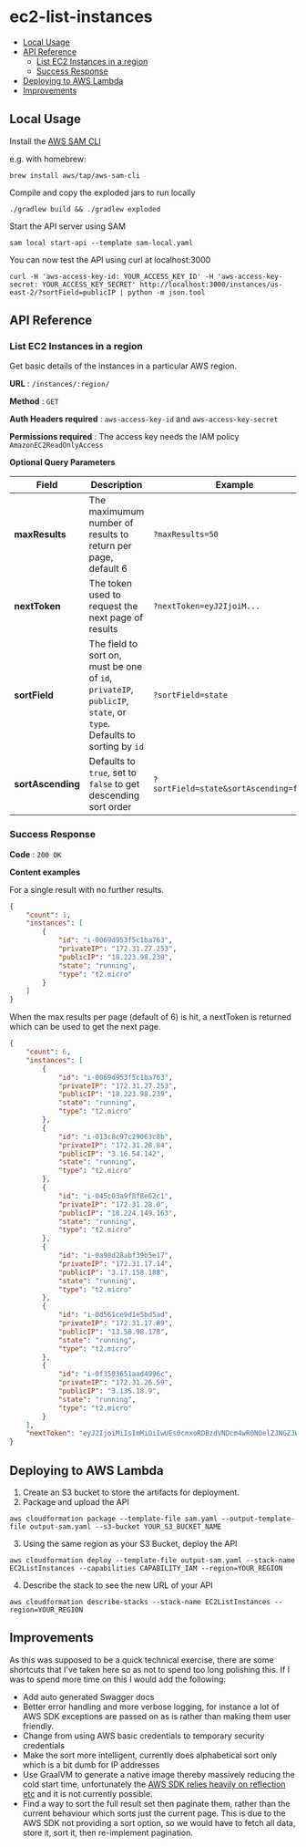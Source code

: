 # ec2-list-instances

- [Local Usage](#local-usage)
- [API Reference](#api-reference)
  - [List EC2 Instances in a region](#list-ec2-instances-in-a-region)
  - [Success Response](#success-response)
- [Deploying to AWS Lambda](#deploying-to-aws-lambda)
- [Improvements](#improvements)

## Local Usage

Install the [AWS SAM CLI](https://docs.aws.amazon.com/serverless-application-model/latest/developerguide/serverless-sam-cli-install.html)

e.g. with homebrew:
```
brew install aws/tap/aws-sam-cli
```
Compile and copy the exploded jars to run locally
```
./gradlew build && ./gradlew exploded
```
Start the API server using SAM
```
sam local start-api --template sam-local.yaml
```

You can now test the API using curl at localhost:3000
```
curl -H 'aws-access-key-id: YOUR_ACCESS_KEY_ID' -H 'aws-access-key-secret: YOUR_ACCESS_KEY_SECRET' http://localhost:3000/instances/us-east-2/?sortField=publicIP | python -m json.tool
```

## API Reference

### List EC2 Instances in a region

Get basic details of the instances in a particular AWS region.

**URL** : `/instances/:region/`

**Method** : `GET`

**Auth Headers required** : `aws-access-key-id` and `aws-access-key-secret`

**Permissions required** : The access key needs the IAM policy `AmazonEC2ReadOnlyAccess`

**Optional Query Parameters**

|Field|Description|Example|
|---|---|---|
|**maxResults**|The maximumum number of results to return per page, default 6|`?maxResults=50`|
|**nextToken** | The token used to request the next page of results| `?nextToken=eyJ2IjoiM...`
|**sortField**|The field to sort on, must be one of `id`, `privateIP`, `publicIP`, `state`, or `type`. Defaults to sorting by `id`|`?sortField=state`
|**sortAscending**| Defaults to `true`, set to `false` to get descending sort order|`?sortField=state&sortAscending=false`


### Success Response

**Code** : `200 OK`

**Content examples**

For a single result with no further results.

```json
{
    "count": 1,
    "instances": [
        {
            "id": "i-0069d953f5c1ba763",
            "privateIP": "172.31.27.253",
            "publicIP": "18.223.98.239",
            "state": "running",
            "type": "t2.micro"
        }
    ]
}
```

When the max results per page (default of 6) is hit, a nextToken is returned which can be used to get the next page.

```json
{
    "count": 6,
    "instances": [
        {
            "id": "i-0069d953f5c1ba763",
            "privateIP": "172.31.27.253",
            "publicIP": "18.223.98.239",
            "state": "running",
            "type": "t2.micro"
        },
        {
            "id": "i-013c8c97c29063c8b",
            "privateIP": "172.31.28.84",
            "publicIP": "3.16.54.142",
            "state": "running",
            "type": "t2.micro"
        },
        {
            "id": "i-045c03a9f8f8e62c1",
            "privateIP": "172.31.28.0",
            "publicIP": "18.224.149.163",
            "state": "running",
            "type": "t2.micro"
        },
        {
            "id": "i-0a98d28abf39b5e17",
            "privateIP": "172.31.17.14",
            "publicIP": "3.17.158.188",
            "state": "running",
            "type": "t2.micro"
        },
        {
            "id": "i-0d561ce9d1e5bd5ad",
            "privateIP": "172.31.17.89",
            "publicIP": "13.58.98.178",
            "state": "running",
            "type": "t2.micro"
        },
        {
            "id": "i-0f3503651aad4996c",
            "privateIP": "172.31.26.59",
            "publicIP": "3.135.18.9",
            "state": "running",
            "type": "t2.micro"
        }
    ],
    "nextToken": "eyJ2IjoiMiIsImMiOiIwUEs0cmxoRDBzdVNDcm4wR0NOelZJNGZJWUdaSHhGY2MwMGZTSHd0WnBqTnJmVTdGaExNVkFMU3cyQXhINlhtSmllaVJleTd6Z0czcGNoc0NqeGRTNkpDcm0wSTZLT3AyU0duT1FTYnJteFFMYUZRd1JJNTRFeTFJRG5DN2hDK2k2Uk9PM280aEszd0dOSlRhQWtlTStPRU9WcEE0VDBSaG41S3Nmait0dlBENkNGMFFGL09qa1JwYXZXK3oyamF6bTJpeEE9PSIsInMiOiIxIn0="
}

```

## Deploying to AWS Lambda

1. Create an S3 bucket to store the artifacts for deployment.
2. Package and upload the API
```
aws cloudformation package --template-file sam.yaml --output-template-file output-sam.yaml --s3-bucket YOUR_S3_BUCKET_NAME
```
3. Using the same region as your S3 Bucket, deploy the API
```
aws cloudformation deploy --template-file output-sam.yaml --stack-name EC2ListInstances --capabilities CAPABILITY_IAM --region=YOUR_REGION
```
4. Describe the stack to see the new URL of your API
```
aws cloudformation describe-stacks --stack-name EC2ListInstances --region=YOUR_REGION
```

## Improvements

As this was supposed to be a quick technical exercise, there are some shortcuts that I've taken here so as not to spend too long polishing this. If I was to spend more time on this I would add the following:

* Add auto generated Swagger docs
* Better error handling and more verbose logging, for instance a lot of AWS SDK exceptions are passed on as is rather than making them user friendly.
* Change from using AWS basic credentials to temporary security credentials
* Make the sort more intelligent, currently does alphabetical sort only which is a bit dumb for IP addresses
* Use GraalVM to generate a native image thereby massively reducing the cold start time, unfortunately the [AWS SDK relies heavily on reflection etc](https://github.com/aws/aws-sdk-java/issues/2037) and it is not currently possible.
* Find a way to sort the full result set then paginate them, rather than the current behaviour which sorts just the current page. This is due to the AWS SDK not providing a sort option, so we would have to fetch all data, store it, sort it, then re-implement pagination.
